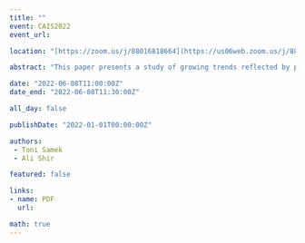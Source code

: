```yaml
---
title: ""
event: CAIS2022
event_url: 

location: "[https://zoom.us/j/88016818664](https://us06web.zoom.us/j/88016818664?wd=bWlEMk1oZ3FyWTVFNXZISUh4dlZJdz09)"

abstract: "This paper presents a study of growing trends reflected by publications and published statements on the multifaceted topic of Ethical Artificial Intelligence in library and information science, evidenced in the literature and in the Scopus multidisciplinary database."

date: "2022-06-08T11:00:00Z"
date_end: "2022-06-08T11:30:00Z"

all_day: false

publishDate: "2022-01-01T00:00:00Z"

authors:
 - Toni Samek 
 - Ali Shir

featured: false

links:
- name: PDF
  url:

math: true
---
```


